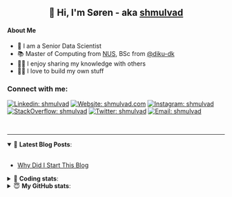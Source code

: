 <h2 align="center">
	👋 Hi, I'm Søren - aka <a href="https://shmulvad.com">shmulvad</a>
</h2>

#### About Me
- 🤖 I am a Senior Data Scientist
- 📚 Master of Computing from [NUS], BSc from [@diku-dk]
- 👨‍🏫 I enjoy sharing my knowledge with others
- 👨‍💻 I love to build my own stuff

### Connect with me:

[![Linkedin: shmulvad](https://img.shields.io/badge/shmulvad-blue?style=flat&logo=Linkedin&logoColor=white)][linkedin]
[![Website: shmulvad.com](https://img.shields.io/badge/shmulvad.com-47CCCC?&style=flat&logo=Google-Chrome&logoColor=white)][website]
[![Instagram: shmulvad](https://img.shields.io/badge/-@shmulvad-purple?style=flat&logo=Instagram&logoColor=white)][instagram]
[![StackOverflow: shmulvad](https://img.shields.io/badge/shmulvad-FE7A16?style=flat&logo=stack-overflow&logoColor=white)][stackOverflow]
[![Twitter: shmulvad](https://img.shields.io/badge/@shmulvad-1ca0f1?style=flat&logo=twitter&logoColor=white)][twitter]
[![Email: shmulvad](https://img.shields.io/badge/shmulvad-D14836?style=flat&logo=gmail&logoColor=white)][mail]

<br />

---

<details open>
 <summary>📕 <b>Latest Blog Posts</b>: </summary>

<br>

<!-- BLOG-POST-LIST:START -->
- [Why Did I Start This Blog](https://shmulvad.com/blog/why-did-start-this-blog)
<!-- BLOG-POST-LIST:END -->

</details>

<!-- --- -->

<details>
 <summary>🤖 <b>Coding stats</b>: </summary>

<br>

NOTE: Doesn't track coding at work or work done in environments such as Jupyter Notebooks.

<!--START_SECTION:waka-->
![Code Time](http://img.shields.io/badge/Code%20Time-2%2C950%20hrs%207%20mins-blue)

**I'm an Early 🐤** 

```text
🌞 Morning                1809 commits        ███████░░░░░░░░░░░░░░░░░░   27.56 % 
🌆 Daytime                2750 commits        ██████████░░░░░░░░░░░░░░░   41.90 % 
🌃 Evening                1417 commits        █████░░░░░░░░░░░░░░░░░░░░   21.59 % 
🌙 Night                  587 commits         ██░░░░░░░░░░░░░░░░░░░░░░░   08.94 % 
```


📊 **This Week I Spent My Time On** 

```text
💬 Programming Languages: 
Python                   4 hrs 7 mins        █████████░░░░░░░░░░░░░░░░   36.30 % 
TypeScript               3 hrs 7 mins        ███████░░░░░░░░░░░░░░░░░░   27.43 % 
Other                    2 hrs 24 mins       █████░░░░░░░░░░░░░░░░░░░░   21.18 % 
HTML                     20 mins             █░░░░░░░░░░░░░░░░░░░░░░░░   03.07 % 
YAML                     20 mins             █░░░░░░░░░░░░░░░░░░░░░░░░   03.04 % 

🔥 Editors: 
VS Code                  9 hrs               ████████████████████░░░░░   79.17 % 
Zsh                      2 hrs 20 mins       █████░░░░░░░░░░░░░░░░░░░░   20.61 % 
Sublime Text             1 min               ░░░░░░░░░░░░░░░░░░░░░░░░░   00.21 % 

🐱‍💻 Projects: 
km24-core                7 hrs 19 mins       ████████████████░░░░░░░░░   64.40 % 
company-scrapers         2 hrs 36 mins       ██████░░░░░░░░░░░░░░░░░░░   22.85 % 
datapakke-interface      1 hr 25 mins        ███░░░░░░░░░░░░░░░░░░░░░░   12.54 % 
zshrc-config             1 min               ░░░░░░░░░░░░░░░░░░░░░░░░░   00.21 % 
```


 Last Updated on 30/11/2024 18:49:24 UTC
<!--END_SECTION:waka-->

</details>

<!-- --- -->

<details>
 <summary>😇 <b>My GitHub stats</b>: </summary>

<br>

<img align="left" alt="shmulvad's Github Stats" src="https://github-readme-stats.vercel.app/api?username=shmulvad&show_icons=true&hide_border=true" />

</details>



[website]: https://shmulvad.com
[twitter]: https://twitter.com/shmulvad
[linkedin]: https://linkedin.com/in/shmulvad
[instagram]: https://instagram.com/shmulvad
[stackOverflow]: https://stackoverflow.com/users/9248793/shmulvad
[mail]: mailto:shmulvad@gmail.com
[@diku-dk]: https://github.com/diku-dk
[github]: https://github.com/shmulvad
[NUS]: https://www.nus.edu.sg
